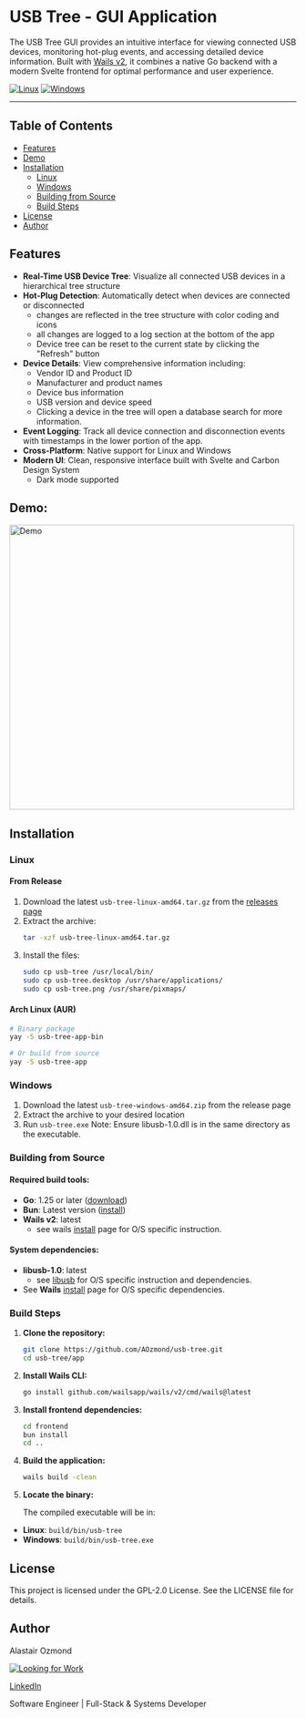 # USB Tree - GUI Application

The USB Tree GUI provides an intuitive interface for viewing connected USB devices, monitoring hot-plug
events, and accessing detailed device information. Built with [Wails v2](https://wails.io/), it combines a
native Go backend with a modern Svelte frontend for optimal performance and user experience.

[![Linux](https://img.shields.io/badge/Linux-FCC624?style=for-the-badge&logo=linux&logoColor=black)](https://kernel.org/)
[![Windows](https://img.shields.io/badge/Windows-0078D6?style=for-the-badge&logo=windows&logoColor=white)](https://microsoft.com/windows)

---

## Table of Contents

- [Features](#features)
- [Demo](#demo)
- [Installation](#installation)
  - [Linux](#linux)
  - [Windows](#windows)
  - [Building from Source](#building-from-source)
  - [Build Steps](#build-steps)
- [License](#license)
- [Author](#author)

## Features

- **Real-Time USB Device Tree**: Visualize all connected USB devices in a hierarchical tree structure
- **Hot-Plug Detection**: Automatically detect when devices are connected or disconnected
  - changes are reflected in the tree structure with color coding and icons
  - all changes are logged to a log section at the bottom of the app
  - Device tree can be reset to the current state by clicking the "Refresh" button
- **Device Details**: View comprehensive information including:
  - Vendor ID and Product ID
  - Manufacturer and product names
  - Device bus information
  - USB version and device speed
  - Clicking a device in the tree will open a database search for more information.
- **Event Logging**: Track all device connection and disconnection events with timestamps in the lower portion
  of the app.
- **Cross-Platform**: Native support for Linux and Windows
- **Modern UI**: Clean, responsive interface built with Svelte and Carbon Design System
  - Dark mode supported

## Demo:

<img src="/images/output.gif" alt="Demo" width="500" >

## Installation

### Linux

#### From Release

1. Download the latest `usb-tree-linux-amd64.tar.gz` from the
   [releases page](https://github.com/AOzmond/usb-tree/releases)
2. Extract the archive:
   ```bash
   tar -xzf usb-tree-linux-amd64.tar.gz
   ```
3. Install the files:
   ```bash
   sudo cp usb-tree /usr/local/bin/
   sudo cp usb-tree.desktop /usr/share/applications/
   sudo cp usb-tree.png /usr/share/pixmaps/
   ```

#### Arch Linux (AUR)

```bash
# Binary package
yay -S usb-tree-app-bin

# Or build from source
yay -S usb-tree-app
```

### Windows

1. Download the latest `usb-tree-windows-amd64.zip` from the release page
2. Extract the archive to your desired location
3. Run `usb-tree.exe` Note: Ensure libusb-1.0.dll is in the same directory as the executable.

### Building from Source

#### Required build tools:

- **Go**: 1.25 or later ([download](https://go.dev/dl/))
- **Bun**: Latest version ([install](https://bun.sh/))
- **Wails v2**: latest
  - see wails [install](https://wails.io/docs/next/gettingstarted/installation) page for O/S specific
    instruction.

#### System dependencies:

- **libusb-1.0**: latest
  - see [libusb](https://libusb.info/) for O/S specific instruction and dependencies.
- See **Wails** [install](https://wails.io/docs/next/gettingstarted/installation) page for O/S specific
  dependencies.

### Build Steps

1. **Clone the repository:**

   ```bash
   git clone https://github.com/AOzmond/usb-tree.git
   cd usb-tree/app
   ```

2. **Install Wails CLI:**

   ```bash
   go install github.com/wailsapp/wails/v2/cmd/wails@latest
   ```

3. **Install frontend dependencies:**

   ```bash
   cd frontend
   bun install
   cd ..
   ```

4. **Build the application:**

   ```bash
   wails build -clean
   ```

5. **Locate the binary:**

   The compiled executable will be in:

- **Linux**: `build/bin/usb-tree`
- **Windows**: `build/bin/usb-tree.exe`

## License

This project is licensed under the GPL-2.0 License. See the LICENSE file for details.

## Author

Alastair Ozmond

[![Looking for Work](https://img.shields.io/badge/hiring-I'm%20looking%20for%20work-blue?style=flat-square)](https://www.linkedin.com/in/alastair-ozmond-108512179)

[LinkedIn](https://www.linkedin.com/in/alastair-ozmond-108512179)

Software Engineer | Full-Stack & Systems Developer
